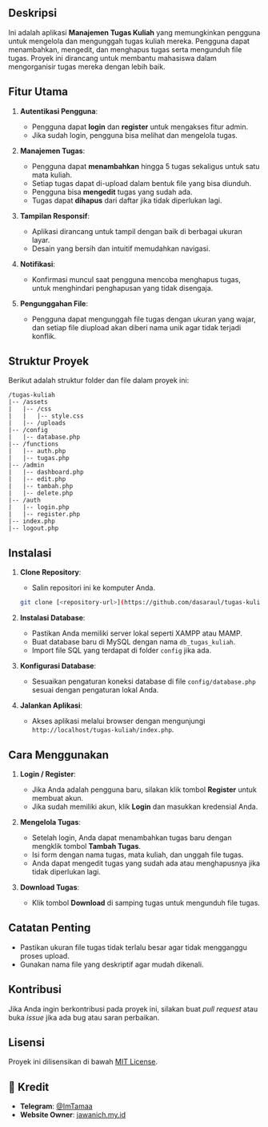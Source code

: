 ## Deskripsi 
Ini adalah aplikasi **Manajemen Tugas Kuliah** yang memungkinkan pengguna untuk mengelola dan mengunggah tugas kuliah mereka. Pengguna dapat menambahkan, mengedit, dan menghapus tugas serta mengunduh file tugas. Proyek ini dirancang untuk membantu mahasiswa dalam mengorganisir tugas mereka dengan lebih baik.

## Fitur Utama
1. **Autentikasi Pengguna**:
   - Pengguna dapat **login** dan **register** untuk mengakses fitur admin.
   - Jika sudah login, pengguna bisa melihat dan mengelola tugas.

2. **Manajemen Tugas**:
   - Pengguna dapat **menambahkan** hingga 5 tugas sekaligus untuk satu mata kuliah.
   - Setiap tugas dapat di-upload dalam bentuk file yang bisa diunduh.
   - Pengguna bisa **mengedit** tugas yang sudah ada.
   - Tugas dapat **dihapus** dari daftar jika tidak diperlukan lagi.

3. **Tampilan Responsif**:
   - Aplikasi dirancang untuk tampil dengan baik di berbagai ukuran layar.
   - Desain yang bersih dan intuitif memudahkan navigasi.

4. **Notifikasi**:
   - Konfirmasi muncul saat pengguna mencoba menghapus tugas, untuk menghindari penghapusan yang tidak disengaja.

5. **Pengunggahan File**:
   - Pengguna dapat mengunggah file tugas dengan ukuran yang wajar, dan setiap file diupload akan diberi nama unik agar tidak terjadi konflik.

## Struktur Proyek
Berikut adalah struktur folder dan file dalam proyek ini:

```
/tugas-kuliah
|-- /assets
|   |-- /css
|   |   |-- style.css
|   |-- /uploads
|-- /config
|   |-- database.php
|-- /functions
|   |-- auth.php
|   |-- tugas.php
|-- /admin
|   |-- dashboard.php
|   |-- edit.php
|   |-- tambah.php
|   |-- delete.php
|-- /auth
|   |-- login.php
|   |-- register.php
|-- index.php
|-- logout.php
```

## Instalasi
1. **Clone Repository**:
   - Salin repositori ini ke komputer Anda.
   ```bash
   git clone [<repository-url>](https://github.com/dasaraul/tugas-kuliah)
   ```

2. **Instalasi Database**:
   - Pastikan Anda memiliki server lokal seperti XAMPP atau MAMP.
   - Buat database baru di MySQL dengan nama `db_tugas_kuliah`.
   - Import file SQL yang terdapat di folder `config` jika ada.

3. **Konfigurasi Database**:
   - Sesuaikan pengaturan koneksi database di file `config/database.php` sesuai dengan pengaturan lokal Anda.

4. **Jalankan Aplikasi**:
   - Akses aplikasi melalui browser dengan mengunjungi `http://localhost/tugas-kuliah/index.php`.


## Cara Menggunakan
1. **Login / Register**:
   - Jika Anda adalah pengguna baru, silakan klik tombol **Register** untuk membuat akun.
   - Jika sudah memiliki akun, klik **Login** dan masukkan kredensial Anda.

2. **Mengelola Tugas**:
   - Setelah login, Anda dapat menambahkan tugas baru dengan mengklik tombol **Tambah Tugas**.
   - Isi form dengan nama tugas, mata kuliah, dan unggah file tugas.
   - Anda dapat mengedit tugas yang sudah ada atau menghapusnya jika tidak diperlukan lagi.

3. **Download Tugas**:
   - Klik tombol **Download** di samping tugas untuk mengunduh file tugas.

## Catatan Penting
- Pastikan ukuran file tugas tidak terlalu besar agar tidak mengganggu proses upload.
- Gunakan nama file yang deskriptif agar mudah dikenali.

## Kontribusi
Jika Anda ingin berkontribusi pada proyek ini, silakan buat *pull request* atau buka *issue* jika ada bug atau saran perbaikan.

## Lisensi
Proyek ini dilisensikan di bawah [MIT License](LICENSE).

## 👤 Kredit
- **Telegram**: [@ImTamaa](https://t.me/ImTamaa)
- **Website Owner**: [jawanich.my.id](https://jawanich.my.id/)
